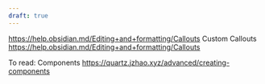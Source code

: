 ```yaml
---
draft: true
---
```



https://help.obsidian.md/Editing+and+formatting/Callouts
Custom Callouts
https://help.obsidian.md/Editing+and+formatting/Callouts




To read: Components
https://quartz.jzhao.xyz/advanced/creating-components
